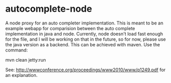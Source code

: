 autocomplete-node
==================

A node proxy for an auto completer implementation. This is meant to be an example webapp for comparision between the auto complete implementation in java and node. Currently, node doesn't load fast enough for the file, and I will be working on that in the future, so for now, please use the java version as a backend. This can be achieved with maven. Use the command:

mvn clean jetty:run

See: http://wwwconference.org/proceedings/www2010/www/p1249.pdf for 
an explanation.
